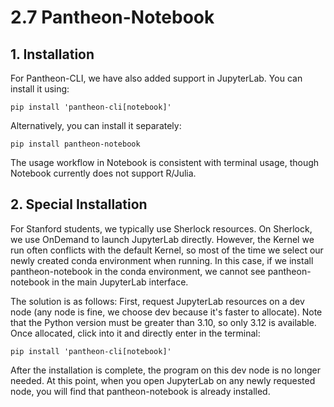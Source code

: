 # 2.7 Pantheon-Notebook

## 1. Installation

For Pantheon-CLI, we have also added support in JupyterLab. You can install it using:

```shell
pip install 'pantheon-cli[notebook]'
```

Alternatively, you can install it separately:

```shell
pip install pantheon-notebook
```

The usage workflow in Notebook is consistent with terminal usage, though Notebook currently does not support R/Julia.

## 2. Special Installation

For Stanford students, we typically use Sherlock resources. On Sherlock, we use OnDemand to launch JupyterLab directly. However, the Kernel we run often conflicts with the default Kernel, so most of the time we select our newly created conda environment when running. In this case, if we install pantheon-notebook in the conda environment, we cannot see pantheon-notebook in the main JupyterLab interface.

The solution is as follows:
First, request JupyterLab resources on a dev node (any node is fine, we choose dev because it's faster to allocate). Note that the Python version must be greater than 3.10, so only 3.12 is available. Once allocated, click into it and directly enter in the terminal:

```shell
pip install 'pantheon-cli[notebook]'
```

After the installation is complete, the program on this dev node is no longer needed. At this point, when you open JupyterLab on any newly requested node, you will find that pantheon-notebook is already installed.